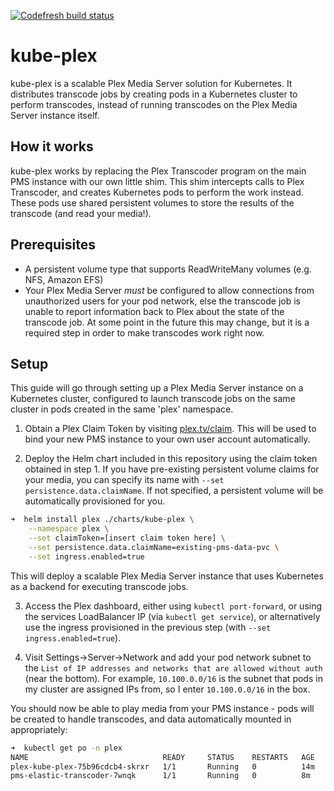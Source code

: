 [![Codefresh build status]( https://g.codefresh.io/api/badges/pipeline/todaywasawesome/Atomic%20Cluster%2FPlex-kube?key=eyJhbGciOiJIUzI1NiJ9.NTgxYjcxMzk4MDM4OWEwMTAwZDFlNzkw.u79dSG8wLg7iLl47YDrhp31p_1ZnJv6HwJ198otYd7k&type=cf-1)]( https%3A%2F%2Fg.codefresh.io%2Fpipelines%2FPlex-kube%2Fbuilds%3Ffilter%3Dtrigger%3Abuild~Build%3Bpipeline%3A5e913ece618642555e116db3~Plex-kube)

# kube-plex

kube-plex is a scalable Plex Media Server solution for Kubernetes. It
distributes transcode jobs by creating pods in a Kubernetes cluster to perform
transcodes, instead of running transcodes on the Plex Media Server instance
itself.

## How it works

kube-plex works by replacing the Plex Transcoder program on the main PMS
instance with our own little shim. This shim intercepts calls to Plex
Transcoder, and creates Kubernetes pods to perform the work instead. These
pods use shared persistent volumes to store the results of the transcode (and
read your media!).

## Prerequisites

* A persistent volume type that supports ReadWriteMany volumes (e.g. NFS,
Amazon EFS)
* Your Plex Media Server *must* be configured to allow connections from
unauthorized users for your pod network, else the transcode job is unable to
report information back to Plex about the state of the transcode job. At some
point in the future this may change, but it is a required step in order to make
transcodes work right now.

## Setup

This guide will go through setting up a Plex Media Server instance on a
Kubernetes cluster, configured to launch transcode jobs on the same cluster
in pods created in the same 'plex' namespace.

1) Obtain a Plex Claim Token by visiting [plex.tv/claim](https://plex.tv/claim).
This will be used to bind your new PMS instance to your own user account
automatically.

2) Deploy the Helm chart included in this repository using the claim token
obtained in step 1. If you have pre-existing persistent volume claims for your
media, you can specify its name with `--set persistence.data.claimName`. If not
specified, a persistent volume will be automatically provisioned for you.

```bash
➜  helm install plex ./charts/kube-plex \
    --namespace plex \
    --set claimToken=[insert claim token here] \
    --set persistence.data.claimName=existing-pms-data-pvc \
    --set ingress.enabled=true
```

This will deploy a scalable Plex Media Server instance that uses Kubernetes as
a backend for executing transcode jobs.

3) Access the Plex dashboard, either using `kubectl port-forward`, or using
the services LoadBalancer IP (via `kubectl get service`), or alternatively use
the ingress provisioned in the previous step (with `--set ingress.enabled=true`).

4) Visit Settings->Server->Network and add your pod network subnet to the
`List of IP addresses and networks that are allowed without auth` (near the
bottom). For example, `10.100.0.0/16` is the subnet that pods in my cluster are
assigned IPs from, so I enter `10.100.0.0/16` in the box.

You should now be able to play media from your PMS instance - pods will be
created to handle transcodes, and data automatically mounted in appropriately:

```bash
➜  kubectl get po -n plex
NAME                              READY     STATUS    RESTARTS   AGE
plex-kube-plex-75b96cdcb4-skrxr   1/1       Running   0          14m
pms-elastic-transcoder-7wnqk      1/1       Running   0          8m
```
